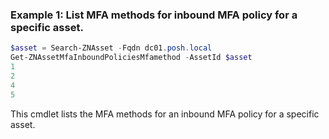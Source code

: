 ### Example 1: List MFA methods for inbound MFA policy for a specific asset.
```powershell
$asset = Search-ZNAsset -Fqdn dc01.posh.local
Get-ZNAssetMfaInboundPoliciesMfamethod -AssetId $asset        
1
2
4
5
```

This cmdlet lists the MFA methods for an inbound MFA policy for a specific asset.
